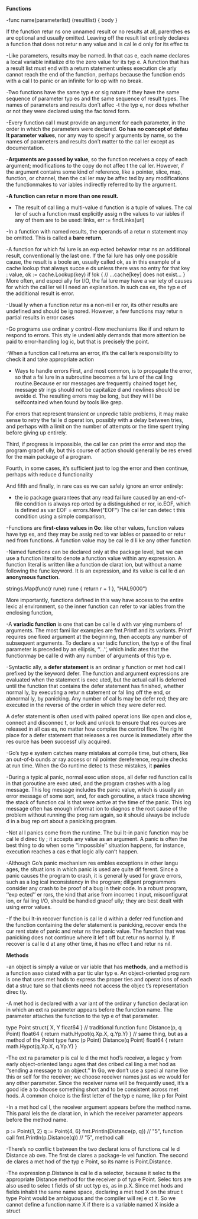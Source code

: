**Functions**

-func name(parameterlist) (resultlist)
{
body
}

If the function retur ns one unnamed result or no results at all, parenthes es are optional and usually omitted. Leaving off the result list entirely declares a function that does not retur n any value and is cal le d only for its effec ts

-Like parameters, results may be named. In that cas e, each name declares a local variable initialize
d to the zero value for its typ e.
A function that has a result list must end with a return statement unless execution cle arly
cannot reach the end of the function, perhaps because the function ends with a cal l to panic
or an infinite for lo op with no break.

-Two functions have the same typ e or
sig nature if they have the same sequence of parameter typ es and the same sequence of result
types. The names of parameters and results don’t affec -t the typ e, nor does whether or not they
were declared using the fac tored form.

-Every function cal l must provide an argument for each parameter, in the order in which the
parameters were declared. **Go has no concept of defau lt parameter values**, nor any way to
specif y arguments by name, so the names of parameters and results don’t matter to the cal ler
except as documentation.

-**Arguments are passed by value**, so the function receives a copy of each argument; modifications
to the copy do not affec t the cal ler. However, if the argument contains some kind of reference,
like a pointer, slice, map, function, or channel, then the cal ler may be affec ted by any
modifications the functionmakes to var iables indirectly referred to by the argument.

-**A function can retur n more than one result.**

- The result of cal ling a multi-value d function is a tuple of values. The cal ler of such a function
must explicitly assig n the values to var iables if any of them are to be used:
links, err := findLinks(url)

-In a function with named results, the operands of a retur n statement may be omitted. This is
called a **bare return.**

-A function for which fai lure is an exp ected behavior retur ns an additional result, conventional
ly the last one. If the fai lure has only one possible cause, the result is a boole an, usually
called ok, as in this example of a cache lookup that always succe e ds unless there was no entry
for that key :
value, ok := cache.Lookup(key)
if !ok {
// ...cache[key] does not exist...
}
More often, and especi ally for I/O, the fai lure may have a var iety of causes for which the cal ler
wi l l need an explanation. In such cas es, the typ e of the additional result is error.

-Usual ly when a function retur ns a non-ni l er ror, its other results are undefined and should be
ig nored. However, a few functions may retur n partial results in error cases

-Go programs use ordinar y control-flow mechanisms like if and return to
respond to errors. This sty le undeni ably demands that more attention be paid to error-handling
log ic, but that is precisely the point.

-When a function cal l returns an error, it’s the cal ler’s responsibility to check it and take
appropriate action

- Ways to handle errors
First, and most common, is to propagate the error, so that a fai lure in a subroutine becomes a
fai lure of the cal ling routine.Because er ror messages are frequently chained toget her, message str ings should not be capitalize d and newlines should be avoide d. The resulting errors may be long, but they wi l l be selfcontained when found by tools like grep.

For errors that represent transient or
unpredic table problems, it may make sense to retry the fai le d operat ion, possibly with a delay
between tries, and perhaps with a limit on the number of attempts or the time spent trying
before giving up entirely.

Third, if progress is impossible, the cal ler can print the error and stop the program gracef ully,
but this course of action should general ly be res erved for the main package of a program.

Fourth, in some cases, it’s sufficient just to log the error and then continue, perhaps with
reduce d functionality

And fifth and finally, in rare cas es we can safely ignore an error entirely:

- the io package guarantees that any read fai lure caused by an end-of-file condition
is always rep orted by a distinguished er ror, io.EOF, which is defined as
var EOF = errors.New("EOF")
The cal ler can detec t this condition using a simple comparison,

-Functions are **first-class values in Go**: like other values, function values have typ es, and they
may be assig ned to var iables or passed to or retur ned from functions. A function value may
be cal le d li ke any other function

-Named functions can be declared only at the package level, but we can use a function literal to
denote a function value within any expression. A function literal is written like a function
de clarat ion, but without a name following the func keyword. It is an expression, and its value
is cal le d an **anonymous function**.

strings.Map(func(r rune) rune { return r + 1 }, "HAL9000")

More importantly, functions defined in this way have access to the entire lexic al environment,
so the inner function can refer to var iables from the enclosing function,

-A **variadic function** is one that can be cal le d with var ying numbers of arguments. The most
fami liar examples are fmt.Printf and its variants. Printf requires one fixed argument at the
beginning, then accepts any number of subsequent arguments.
To declare a var iadic function, the typ e of the final parameter is preceded by an ellipsis, ‘‘...’’,
which indic ates that the functionmay be cal le d with any number of arguments of this typ e.

-Syntactic ally, a **defer statement** is an ordinar y function or met hod cal l prefixed by the
keyword defer. The function and argument expressions are evaluated when the statement is
exec uted, but the actual cal l is deferred until the function that contains the defer statement
has finished, whether normal ly, by executing a retur n statement or fal ling off the end, or
abnormal ly, by panicking. Any number of cal ls may be defer red; they are executed in the
reverse of the order in which they were defer red.

A defer statement is often used with paired operat ions like open and clos e, connect and disconnec
t, or lock and unlock to ensure that res ources are released in all cas es, no matter how
complex the control flow. The rig ht place for a defer statement that releases a res ource is
immediately after the res ource has been successf ully acquired.

-Go’s typ e system catches many mistakes at compile time, but others, like an out-of-b ounds
ar ray access or nil pointer dereference, require checks at run time. When the Go runtime
detec ts these mistakes, it **panics**

-During a typic al panic, normal exec ution stops, all defer red function cal ls in that goroutine are
exec uted, and the program crashes with a log message. This log message includes the panic
value, which is usually an error message of some sort, and, for each goroutine, a stack trace
showing the stack of function cal ls that were active at the time of the panic. This log message
often has enough informat ion to diagnos e the root cause of the problem without running the
prog ram again, so it should always be include d in a bug rep ort about a panicking program.

-Not al l panics come from the runtime. The bui lt-in panic function may be cal le d direc tly ; it
accepts any value as an argument. A panic is often the best thing to do when some ‘‘impossible’’
situation happens, for instance, execution reaches a cas e that logic ally can’t happen.

-Although Go’s panic mechanism res embles exceptions in other langu ages, the situat ions in
which panic is used are quite dif ferent. Since a panic causes the program to crash, it is general
ly used for grave errors, such as a log ical inconsistency in the program; diligent programmers
consider any crash to be proof of a bug in their code. In a robust program, ‘‘exp ected’’
er rors, the kind that arise from incorrec t input, misconfigurat ion, or fai ling I/O, should be
handled gracef ully; they are best dealt with using error values.

-If the bui lt-in recover function is cal le d within a defer red function and the function containing
the defer statement is panicking, recover ends the cur rent state of panic and retur ns the
panic value. The function that was panicking does not continue where it lef t off but retur ns
normal ly. If recover is cal le d at any other time, it has no effec t and retur ns nil.


**Methods**

-an object is simply a value or var iable that has **methods**, and a method is a function
asso ciated with a par tic ular typ e. An object-oriented prog ram is one that uses met hods to
express the proper ties and operat ions of each dat a struc ture so that clients need not access the
objec t’s representation direc tly.

-A met hod is declared with a var iant of the ordinar y function declarat ion in which an ext ra
parameter appears before the function name. The parameter attaches the function to the typ e
of that parameter.

type Point struct{ X, Y float64 }
// traditional function
func Distance(p, q Point) float64 {
	return math.Hypot(q.Xp.X, q.Yp.Y)
}
// same thing, but as a method of the Point type
func (p Point) Distance(q Point) float64 {
	return math.Hypot(q.Xp.X, q.Yp.Y)
}

-The ext ra parameter p is cal le d the met hod’s receiver, a legac y from early object-oriented langu
ages that des cribed cal ling a met hod as ‘‘sending a message to an object.’’
In Go, we don’t use a speci al name like this or self for the receiver; we choose receiver
names just as we would for any other parameter. Since the receiver name will be frequently
used, it’s a good ide a to choose something short and to be consistent across met hods. A common
choice is the first letter of the typ e name, like p for Point

-In a met hod cal l, the receiver argument appears before the method name. This paral lels the
de clarat ion, in which the receiver parameter appears before the method name.

p := Point{1, 2}
q := Point{4, 6}
fmt.Println(Distance(p, q)) // "5", function call
fmt.Println(p.Distance(q)) // "5", method call

-There’s no conflic t between the two declarat ions of functions cal le d Distance ab ove. The first
de clares a package-le vel function. The second de clares a met hod
of the typ e Point, so its name is Point.Distance.

-The expression p.Distance is cal le d a selector, because it selec ts the appropriate Distance
method for the receiver p of typ e Point. Selec tors are also used to selec t fields of str uct typ es,
as in p.X. Since met hods and fields inhabit the same name space, declaring a met hod X on the
struc t type Point would be ambiguous and the compiler will rej e ct it.
So we cannot define a function name X if there is a variable named X inside a struct



